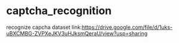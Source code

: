 # captcha_recognition
recognize capcha 
dataset link:https://drive.google.com/file/d/1uks-uBXCMBG-ZVPXeJKV3uHJksmQeraU/view?usp=sharing
